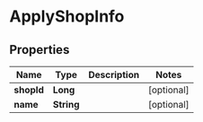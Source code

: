 

# ApplyShopInfo


## Properties

Name | Type | Description | Notes
------------ | ------------- | ------------- | -------------
**shopId** | **Long** |  |  [optional]
**name** | **String** |  |  [optional]



